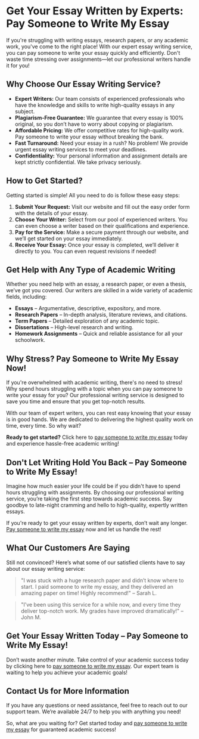 <html>
    <title>Get Your Essay Written by Experts: Pay Someone to Write My Essay</title>
    <body>
<h1>Get Your Essay Written by Experts: Pay Someone to Write My Essay</h1>

<p>If you're struggling with writing essays, research papers, or any academic work, you've come to the right place! With our expert essay writing service, you can pay someone to write your essay quickly and efficiently. Don't waste time stressing over assignments—let our professional writers handle it for you!</p>

<h2>Why Choose Our Essay Writing Service?</h2>

<ul>
    <li><strong>Expert Writers:</strong> Our team consists of experienced professionals who have the knowledge and skills to write high-quality essays in any subject.</li>
    <li><strong>Plagiarism-Free Guarantee:</strong> We guarantee that every essay is 100% original, so you don’t have to worry about copying or plagiarism.</li>
    <li><strong>Affordable Pricing:</strong> We offer competitive rates for high-quality work. Pay someone to write your essay without breaking the bank.</li>
    <li><strong>Fast Turnaround:</strong> Need your essay in a rush? No problem! We provide urgent essay writing services to meet your deadlines.</li>
    <li><strong>Confidentiality:</strong> Your personal information and assignment details are kept strictly confidential. We take privacy seriously.</li>
</ul>

<h2>How to Get Started?</h2>

<p>Getting started is simple! All you need to do is follow these easy steps:</p>

<ol>
    <li><strong>Submit Your Request:</strong> Visit our website and fill out the easy order form with the details of your essay.</li>
    <li><strong>Choose Your Writer:</strong> Select from our pool of experienced writers. You can even choose a writer based on their qualifications and experience.</li>
    <li><strong>Pay for the Service:</strong> Make a secure payment through our website, and we’ll get started on your essay immediately.</li>
    <li><strong>Receive Your Essay:</strong> Once your essay is completed, we’ll deliver it directly to you. You can even request revisions if needed!</li>
</ol>

<h2>Get Help with Any Type of Academic Writing</h2>

<p>Whether you need help with an essay, a research paper, or even a thesis, we’ve got you covered. Our writers are skilled in a wide variety of academic fields, including:</p>

<ul>
    <li><strong>Essays</strong> – Argumentative, descriptive, expository, and more.</li>
    <li><strong>Research Papers</strong> – In-depth analysis, literature reviews, and citations.</li>
    <li><strong>Term Papers</strong> – Detailed exploration of any academic topic.</li>
    <li><strong>Dissertations</strong> – High-level research and writing.</li>
    <li><strong>Homework Assignments</strong> – Quick and reliable assistance for all your schoolwork.</li>
</ul>

<h2>Why Stress? Pay Someone to Write My Essay Now!</h2>

<p>If you're overwhelmed with academic writing, there's no need to stress! Why spend hours struggling with a topic when you can pay someone to write your essay for you? Our professional writing service is designed to save you time and ensure that you get top-notch results.</p>

<p>With our team of expert writers, you can rest easy knowing that your essay is in good hands. We are dedicated to delivering the highest quality work on time, every time. So why wait?</p>

<p><strong>Ready to get started?</strong> Click here to <a href="https://tinyurl.com/topessay?keyword=pay+someone+to+write+my+essay">pay someone to write my essay</a> today and experience hassle-free academic writing!</p>

<h2>Don't Let Writing Hold You Back – Pay Someone to Write My Essay!</h2>

<p>Imagine how much easier your life could be if you didn't have to spend hours struggling with assignments. By choosing our professional writing service, you’re taking the first step towards academic success. Say goodbye to late-night cramming and hello to high-quality, expertly written essays.</p>

<p>If you're ready to get your essay written by experts, don’t wait any longer. <a href="https://tinyurl.com/topessay?keyword=pay+someone+to+write+my+essay">Pay someone to write my essay</a> now and let us handle the rest!</p>

<h2>What Our Customers Are Saying</h2>

<p>Still not convinced? Here’s what some of our satisfied clients have to say about our essay writing service:</p>

<blockquote>
    <p>"I was stuck with a huge research paper and didn’t know where to start. I paid someone to write my essay, and they delivered an amazing paper on time! Highly recommend!" – Sarah L.</p>
</blockquote>

<blockquote>
    <p>"I’ve been using this service for a while now, and every time they deliver top-notch work. My grades have improved dramatically!" – John M.</p>
</blockquote>

<h2>Get Your Essay Written Today – Pay Someone to Write My Essay!</h2>

<p>Don’t waste another minute. Take control of your academic success today by clicking here to <a href="https://tinyurl.com/topessay?keyword=pay+someone+to+write+my+essay">pay someone to write my essay</a>. Our expert team is waiting to help you achieve your academic goals!</p>

<h2>Contact Us for More Information</h2>

<p>If you have any questions or need assistance, feel free to reach out to our support team. We’re available 24/7 to help you with anything you need!</p>

<p>So, what are you waiting for? Get started today and <a href="https://tinyurl.com/topessay?keyword=pay+someone+to+write+my+essay">pay someone to write my essay</a> for guaranteed academic success!</p>
</body>
</html>
